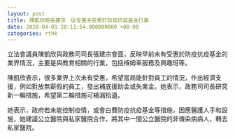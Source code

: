 ```yaml
---
layout: post
title: 陳凱欣晤張建宗　促支援未受惠於防疫抗疫基金行業
date: 2020-04-01 20:11:54.000000000 +08:00
categories: rthk
---
```


立法會議員陳凱欣與政務司司長張建宗會面，反映早前未有受惠於防疫抗疫基金的業界情況，主要是與教育相關的行業，包括褓姆車服務及興趣班等。

陳凱欣表示，很多業界上次未有受惠，希望當局能針對員工的情況，作出經濟支援，例如對放無薪假的員工，發出補底援助金或失業金。她表示，政務司司長研究新一輪措施，希望第二輪措施可補漏拾遺。

她表示，政府若未能控制疫情，或會白費防疫抗疫基金等措施，因應醫護人手和設施，她建議公立醫院與私家醫院合作，將其中一間公立醫院的非傳染病病人，轉去私家醫院。
